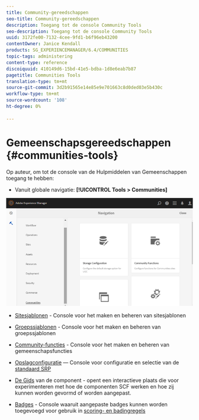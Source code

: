 ```yaml
---
title: Community-gereedschappen
seo-title: Community-gereedschappen
description: Toegang tot de console Community Tools
seo-description: Toegang tot de console Community Tools
uuid: 3172fe00-7132-4cee-9fd1-b6f96eb43200
contentOwner: Janice Kendall
products: SG_EXPERIENCEMANAGER/6.4/COMMUNITIES
topic-tags: administering
content-type: reference
discoiquuid: 410149d6-15bd-41e5-bdba-1d8e6eab7b87
pagetitle: Communities Tools
translation-type: tm+mt
source-git-commit: 3d2b91565e14e85e9e701663c8d0ded03e5b430c
workflow-type: tm+mt
source-wordcount: '108'
ht-degree: 0%

---
```



# Gemeenschapsgereedschappen {#communities-tools}

Op auteur, om tot de console van de Hulpmiddelen van Gemeenschappen toegang te hebben:

* Vanuit globale navigatie: **[!UICONTROL Tools > Communities]**

![chlimage_1-129](assets/chlimage_1-129.png)

* [Sitesjablonen](sites.md)  - Console voor het maken en beheren van sitesjablonen
* [Groepssjablonen](tools-groups.md) - Console voor het maken en beheren van groepssjablonen
* [Community-functies](functions.md) - Console voor het maken en beheren van gemeenschapsfuncties
* [Opslagconfiguratie](srp-config.md)  — Console voor configuratie en selectie van de  [standaard SRP](working-with-srp.md)

* [De Gids](components-guide.md)  van de component - opent een interactieve plaats die voor experimenteren met hoe de componenten SCF werken en hoe zij kunnen worden gevormd of worden aangepast.
* [Badges](badges.md)  - Console waaruit aangepaste badges kunnen worden toegevoegd voor gebruik in  [scoring- en badingregels](implementing-scoring.md)

